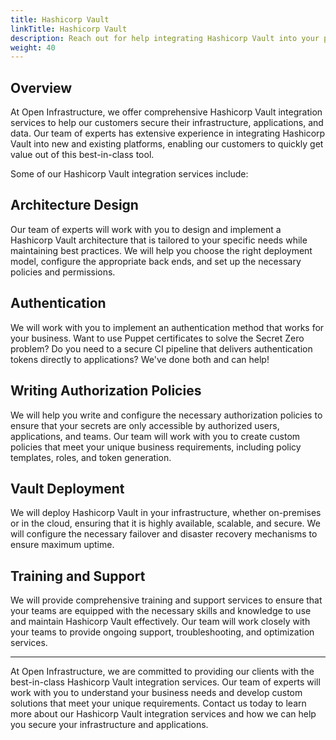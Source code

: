 ```yaml
---
title: Hashicorp Vault
linkTitle: Hashicorp Vault
description: Reach out for help integrating Hashicorp Vault into your platform.
weight: 40
---
```


Overview
---

At Open Infrastructure, we offer comprehensive Hashicorp Vault integration
services to help our customers secure their infrastructure, applications, and
data. Our team of experts has extensive experience in integrating Hashicorp
Vault into new and existing platforms, enabling our customers to quickly get
value out of this best-in-class tool.

Some of our Hashicorp Vault integration services include:

Architecture Design
---

Our team of experts will work with you to design and implement a Hashicorp
Vault architecture that is tailored to your specific needs while maintaining
best practices. We will help you choose the right deployment model, configure
the appropriate back ends, and set up the necessary policies and permissions.

Authentication
---

We will work with you to implement an authentication method that works for your
business. Want to use Puppet certificates to solve the Secret Zero problem?  Do
you need to a secure CI pipeline that delivers authentication tokens directly to
applications? We've done both and can help!

Writing Authorization Policies
---

We will help you write and configure the necessary authorization policies to
ensure that your secrets are only accessible by authorized users, applications,
and teams. Our team will work with you to create custom policies that meet your
unique business requirements, including policy templates, roles, and token
generation.

Vault Deployment
---

We will deploy Hashicorp Vault in your infrastructure, whether on-premises or in
the cloud, ensuring that it is highly available, scalable, and secure. We will
configure the necessary failover and disaster recovery mechanisms to ensure
maximum uptime.

Training and Support
---

We will provide comprehensive training and support services to ensure that your
teams are equipped with the necessary skills and knowledge to use and maintain
Hashicorp Vault effectively. Our team will work closely with your teams to
provide ongoing support, troubleshooting, and optimization services.

---

At Open Infrastructure, we are committed to providing our clients with the
best-in-class Hashicorp Vault integration services. Our team of experts will
work with you to understand your business needs and develop custom solutions
that meet your unique requirements. Contact us today to learn more about our
Hashicorp Vault integration services and how we can help you secure your
infrastructure and applications.

